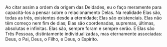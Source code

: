﻿Ao citar assim a ordem da origem das Deidades, eu o faço meramente para capacitá-los a pensar sobre o relacionamento Delas. Na realidade Elas são, todas as três, existentes desde a eternidade; Elas são existenciais. Elas não têm começo nem fim de dias; Elas são coordenadas, supremas, últimas, absolutas e infinitas. Elas são, sempre foram e sempre serão. E Elas são Três Pessoas, distintamente individualizadas, mas eternamente associadas: Deus, o Pai, Deus, o Filho, e Deus, o Espírito.